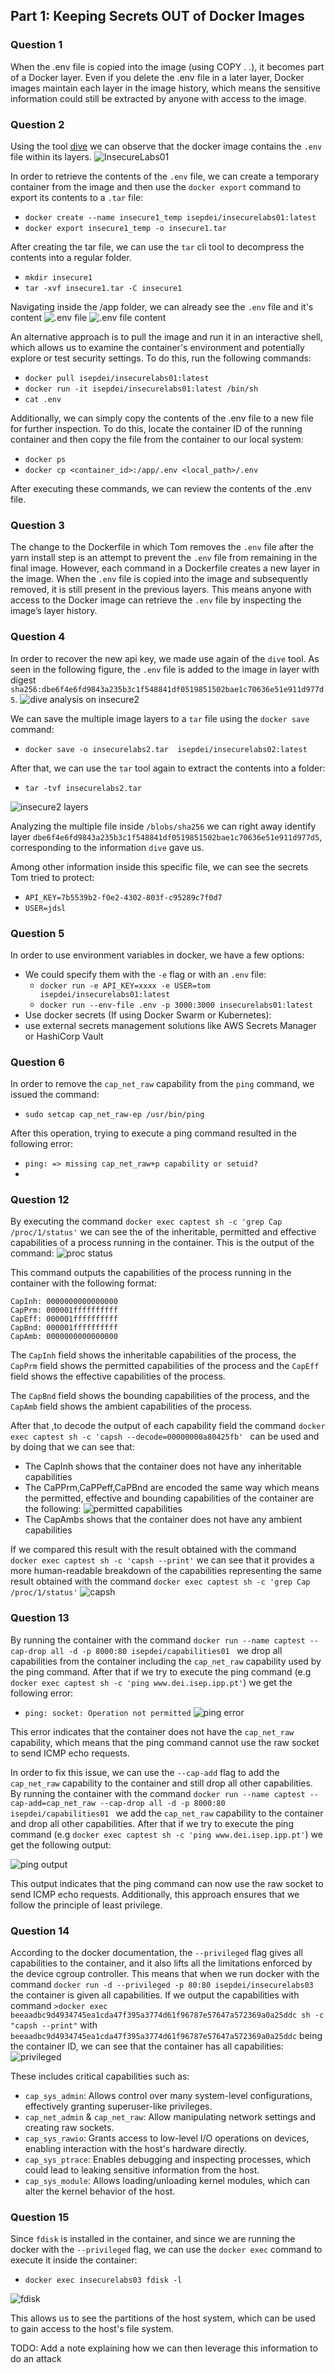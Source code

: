 ## Part 1: Keeping Secrets OUT of Docker Images

### Question 1

When the .env file is copied into the image (using COPY . .), it becomes part of a Docker layer. Even if you delete the .env file in a later layer, Docker images maintain each layer in the image history, which means the sensitive information could still be extracted by anyone with access to the image.

### Question 2

Using the tool [dive](https://github.com/wagoodman/dive) we can observe that the docker image contains the `.env` file within its layers.
![InsecureLabs01](images/dive-insecure1.jpg)

In order to retrieve the contents of the `.env` file, we can create a temporary container from the image and then use the `docker export` command to export its contents to a `.tar` file:

-   `docker create --name insecure1_temp isepdei/insecurelabs01:latest`
-   `docker export insecure1_temp -o insecure1.tar`

After creating the tar file, we can use the `tar` cli tool to decompress the contents into a regular folder.

-   `mkdir insecure1`
-   `tar -xvf insecure1.tar -C insecure1`

Navigating inside the /app folder, we can already see the `.env` file and it's content
![.env file](images/env_file.jpg)
![.env file content](images/envFileContent.jpg)

An alternative approach is to pull the image and run it in an interactive shell, which allows us to examine the container's environment and potentially explore or test security settings. To do this, run the following commands:

-   `docker pull isepdei/insecurelabs01:latest`
-   `docker run -it isepdei/insecurelabs01:latest /bin/sh`
-   `cat .env`

Additionally, we can simply copy the contents of the .env file to a new file for further inspection. To do this, locate the container ID of the running container and then copy the file from the container to our local system:

-   `docker ps`
-   `docker cp <container_id>:/app/.env <local_path>/.env `

After executing these commands, we can review the contents of the .env file.

### Question 3

The change to the Dockerfile in which Tom removes the `.env` file after the yarn install step is an attempt to prevent the `.env` file from remaining in the final image.
However, each command in a Dockerfile creates a new layer in the image. When the `.env` file is copied into the image and subsequently removed, it is still present in the previous layers. This means anyone with access to the Docker image can retrieve the `.env` file by inspecting the image’s layer history.

### Question 4

In order to recover the new api key, we made use again of the `dive` tool.
As seen in the following figure, the `.env` file is added to the image in layer with digest `sha256:dbe6f4e6fd9843a235b3c1f548841df0519851502bae1c70636e51e911d977d5`.
![dive analysis on insecure2](images/dive-insecure2.jpg)

We can save the multiple image layers to a `tar` file using the `docker save` command:

-   `docker save -o insecurelabs2.tar  isepdei/insecurelabs02:latest`

After that, we can use the `tar` tool again to extract the contents into a folder:

-   `tar -tvf insecurelabs2.tar`

![insecure2 layers](images/insecure2Layers.jpg)

Analyzing the multiple file inside `/blobs/sha256` we can right away identify layer `dbe6f4e6fd9843a235b3c1f548841df0519851502bae1c70636e51e911d977d5`, corresponding to the information `dive` gave us.

Among other information inside this specific file, we can see the secrets Tom tried to protect:

-   `API_KEY=7b5539b2-f0e2-4302-803f-c95289c7f0d7`
-   `USER=jdsl`

### Question 5

In order to use environment variables in docker, we have a few options:

-   We could specify them with the `-e` flag or with an `.env` file:
    -   `docker run -e API_KEY=xxxx -e USER=tom isepdei/insecurelabs01:latest`
    -   `docker run --env-file .env -p 3000:3000 insecurelabs01:latest`
-   Use docker secrets (If using Docker Swarm or Kubernetes):
-   use external secrets management solutions like AWS Secrets Manager or HashiCorp Vault

### Question 6

In order to remove the `cap_net_raw` capability from the `ping` command, we issued the command:

-   `sudo setcap cap_net_raw-ep /usr/bin/ping`

After this operation, trying to execute a ping command resulted in the following error:

-   `ping: => missing cap_net_raw+p capability or setuid?`
-   

### Question 12

By executing the command `docker exec captest sh -c 'grep Cap /proc/1/status'` we can see the of the inheritable, permitted and effective capabilities of a process running in the container.
This is the output of the command:
![proc status](images/procResult.png)

This command outputs the capabilities of the process running in the container with the following format:

```
CapInh: 0000000000000000
CapPrm: 000001ffffffffff
CapEff: 000001ffffffffff
CapBnd: 000001ffffffffff
CapAmb: 0000000000000000
```

The `CapInh` field shows the inheritable capabilities of the process, the `CapPrm` field shows the permitted capabilities of the process and the `CapEff` field shows the effective capabilities of the process.

The `CapBnd` field shows the bounding capabilities of the process, and the `CapAmb` field shows the ambient capabilities of the process.


After that ,to decode the output of each capability field the command `docker exec captest sh -c 'capsh --decode=00000000a80425fb'
` can be used and by doing that we can see that:

- The CapInh shows that the container does not have any inheritable capabilities
- The CaPPrm,CaPPeff,CaPBnd are encoded the same way which means the permitted, effective and bounding capabilities of the container are the following:
  ![permitted capabilities](images/permittedCapabilities.png)
- The CapAmbs shows that the container does not have any ambient capabilities

If we compared this result with the result obtained with the command `docker exec captest sh -c 'capsh --print'` we can see that it provides a more human-readable breakdown of the capabilities representing the same result obtained with the command `docker exec captest sh -c 'grep Cap /proc/1/status'`
![capsh](images/capsh.png)

### Question 13

By running the container with the command `docker run --name captest --cap-drop all -d -p 8000:80 isepdei/capabilities01
` we drop all capabilities from the container including the `cap_net_raw` capability used by the ping command.
After that if we try to execute the ping command (e.g `docker exec captest sh -c 'ping www.dei.isep.ipp.pt'`) we get the following error:

- `ping: socket: Operation not permitted`
![ping error](images/ping_drop_all.png)


This error indicates that the container does not have the `cap_net_raw` capability, which means that the ping command cannot use the raw socket to send ICMP echo requests.

In order to fix this issue, we can use the `--cap-add` flag to add the `cap_net_raw` capability to the container and still drop all other capabilities.
By running the container with the command `docker run --name captest --cap-add=cap_net_raw --cap-drop all -d -p 8000:80 isepdei/capabilities01
` we add the `cap_net_raw` capability to the container and drop all other capabilities.
After that if we try to execute the ping command (e.g `docker exec captest sh -c 'ping www.dei.isep.ipp.pt'`) we get the following output:

![ping output](images/ping_add_cap_net_raw.png)

This output indicates that the ping command can now use the raw socket to send ICMP echo requests. Additionally, this approach ensures that we follow the principle of least privilege.

### Question 14

According to the docker documentation, the `--privileged` flag gives all capabilities to the container, and it also lifts all the limitations enforced by the device cgroup controller.
This means that when we run docker with the command `docker run -d --privileged -p 80:80 isepdei/insecurelabs03` the container is given all capabilities. If we output the capabilities with command `>docker exec beeaadbc9d4934745ea1cda47f395a3774d61f96787e57647a572369a0a25ddc sh -c "capsh --print"` with `beeaadbc9d4934745ea1cda47f395a3774d61f96787e57647a572369a0a25ddc` being the container ID, we can see that the container has all capabilities:
![privileged](images/privileged.png)

These includes critical capabilities such as:

- `cap_sys_admin`: Allows control over many system-level configurations, effectively granting superuser-like privileges.
- `cap_net_admin` & `cap_net_raw`: Allow manipulating network settings and creating raw sockets.
- `cap_sys_rawio`: Grants access to low-level I/O operations on devices, enabling interaction with the host's hardware directly.
- `cap_sys_ptrace`: Enables debugging and inspecting processes, which could lead to leaking sensitive information from the host.
- `cap_sys_module`: Allows loading/unloading kernel modules, which can alter the kernel behavior of the host.


### Question 15

Since `fdisk` is installed in the container, and since we are running the docker with the `--privileged` flag, we can use the `docker exec` command to execute it inside the container:

-   `docker exec insecurelabs03 fdisk -l`

![fdisk](images/fdisk.png)

This allows us to see the partitions of the host system, which can be used to gain access to the host's file system.

TODO: Add a note explaining how we can then leverage this information to do an attack